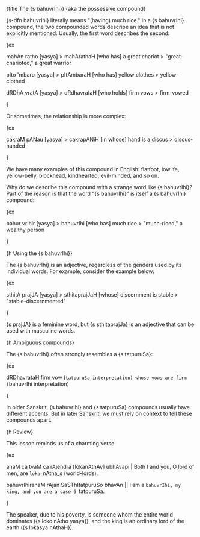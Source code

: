 {title The {s bahuvrIhi}}
{aka the possessive compound}

{s-dfn bahuvrIhi} literally means "(having) much rice." In a {s bahuvrIhi}
compound, the two compounded words describe an idea that is not explicitly
mentioned. Usually, the first word describes the second:

{ex

mahAn ratho [yasya] > mahArathaH
[who has] a great chariot > "great-charioted," a great warrior

pIto 'mbaro [yasya] > pItAmbaraH
[who has] yellow clothes > yellow-clothed

dRDhA vratA [yasya] > dRdhavrataH
[who holds] firm vows > firm-vowed

}

Or sometimes, the relationship is more complex:

{ex

cakraM pANau [yasya] > cakrapANiH
[in whose] hand is a discus > discus-handed

}

We have many examples of this compound in English: flatfoot, lowlife,
yellow-belly, blockhead, kindhearted, evil-minded, and so on.

Why do we describe this compound with a strange word like {s bahuvrIhi}? Part
of the reason is that the word "{s bahuvrIhi}" is itself a {s bahuvrIhi}
compound:

{ex

bahur vrIhir [yasya] > bahuvrIhi
[who has] much rice > "much-riced," a wealthy person

}


{h Using the {s bahuvrIhi}}

The {s bahuvrIhi} is an adjective, regardless of the genders used by its
individual words. For example, consider the example below:

{ex

sthitA prajJA [yasya] > sthitaprajJaH
[whose] discernment is stable > "stable-discernmented"

}

{s prajJA} is a feminine word, but {s sthitaprajJa} is an adjective that can be
used with masculine words. 


{h Ambiguous compounds}

The {s bahuvrIhi} often strongly resembles a {s tatpuruSa}:

{ex

dRDhavrataH
firm vow (`tatpuruSa interpretation)
whose vows are firm (`bahuvrIhi interpretation)

}

In older Sanskrit, {s bahuvrIhi} and {s tatpuruSa} compounds usually have
different accents. But in later Sanskrit, we must rely on context to tell these
compounds apart.


{h Review}

This lesson reminds us of a charming verse:

{ex

ahaM ca tvaM ca rAjendra [lokanAthAv] ubhAvapi |
Both I and you, O lord of men, are `loka-`nAtha_s (world-lords).

bahuvrIhirahaM rAjan SaSThItatpuruSo bhavAn ||
I am a `bahuvrIhi, my king, and you are a case 6 `tatpuruSa.

}

The speaker, due to his poverty, is someone whom the entire world dominates ({s
loko nAtho yasya}), and the king is an ordinary lord of the earth ({s lokasya
nAthaH}).
